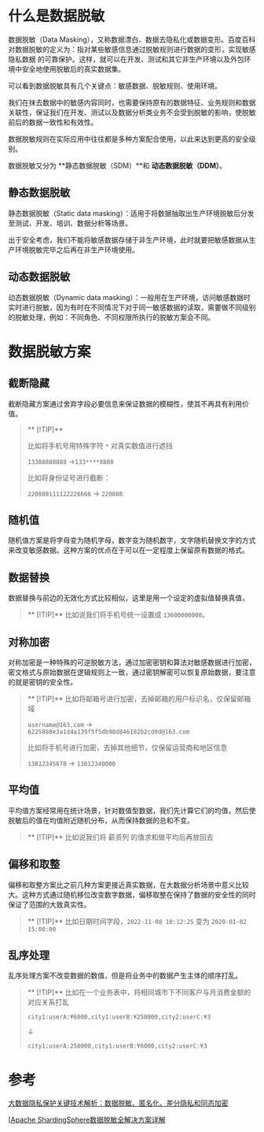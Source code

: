 

# 什么是数据脱敏

数据脱敏（Data Masking），又称数据漂白、数据去隐私化或数据变形。百度百科对数据脱敏的定义为：指对某些敏感信息通过脱敏规则进行数据的变形，实现敏感隐私数据 的可靠保护。这样，就可以在开发、测试和其它非生产环境以及外包环境中安全地使用脱敏后的真实数据集。

可以看到数据脱敏具有几个关键点：敏感数据、脱敏规则、使用环境。

我们在抹去数据中的敏感内容同时，也需要保持原有的数据特征、业务规则和数据关联性，保证我们在开发、测试以及数据分析类业务不会受到脱敏的影响，使脱敏前后的数据一致性和有效性。

数据脱敏规则在实际应用中往往都是多种方案配合使用，以此来达到更高的安全级别。

数据脱敏又分为 **静态数据脱敏（SDM）**和 **动态数据脱敏（DDM）**。




## 静态数据脱敏

静态数据脱敏（Static data masking）：适用于将数据抽取出生产环境脱敏后分发至测试、开发、培训、数据分析等场景。

出于安全考虑，我们不能将敏感数据存储于非生产环境，此时就要把敏感数据从生产环境脱敏完毕之后再在非生产环境使用。



## 动态数据脱敏

动态数据脱敏（Dynamic data masking）：一般用在生产环境，访问敏感数据时实时进行脱敏，因为有时在不同情况下对于同一敏感数据的读取，需要做不同级别的脱敏处理，例如：不同角色、不同权限所执行的脱敏方案会不同。



# 数据脱敏方案




## 截断隐藏

截断隐藏方案通过舍弃字段必要信息来保证数据的模糊性，使其不再具有利用价值。

> ** [!TIP]**
>
> 比如将手机号用特殊字符 `*` 对真实数值进行遮挡
>
> `13388888888` ->`133****8888`
>
> 比如将身份证号进行截断：
>
> `220888111122226666` -> `220888`



## 随机值

随机值方案是将字母变为随机字母，数字变为随机数字，文字随机替换文字的方式来改变敏感数据。这种方案的优点在于可以在一定程度上保留原有数据的格式。



## 数据替换

数据替换与前边的无效化方式比较相似，这里是用一个设定的虚拟值替换真值，

> ** [!TIP]**
> 比如说我们将手机号统一设置成 `13600000000`。



## 对称加密

对称加密是一种特殊的可逆脱敏方法，通过加密密钥和算法对敏感数据进行加密，密文格式与原始数据在逻辑规则上一致，通过密钥解密可以恢复原始数据，要注意的就是密钥的安全性。

> ** [!TIP]**
> 比如将邮箱号进行加密，去掉邮箱的用户标识名，仅保留邮箱域
>
> `username@163.com` -> `6225888e3a1d4a139f5f5db98d846102b2cd0d@163.com`
>
> 比如将手机号进行加密，去掉其他细节，仅保留运营商和地区信息
>
> `13812345678` -> `13812340000`

## 平均值

平均值方案经常用在统计场景，针对数值型数据，我们先计算它们的均值，然后使脱敏后的值在均值附近随机分布，从而保持数据的总和不变。

> ** [!TIP]**
> 比如说我们将 薪资列 的值求和做平均后再放回去

## 偏移和取整

偏移和取整方案比之前几种方案更接近真实数据，在大数据分析场景中意义比较大。这种方式通过随机移位改变数字数据，偏移取整在保持了数据的安全性的同时保证了范围的大致真实性。

> ** [!TIP]**
> 比如日期时间字段，`2022-11-08 10:12:25` 变为 `2020-01-02 15:00:00`

## 乱序处理

乱序处理方案不改变数据的数值，但是将业务中的数据产生主体的顺序打乱。

> ** [!TIP]**
> 比如在一个业务表中，将相同城市下不同客户与月消费金额的对应关系打乱
>
> `city1:userA:¥6000,city1:userB:¥250000,city2:userC:¥3`
>
>  ↓
>
> `city1:userA:250000,city1:userB:¥6000,city2:userC:¥3`





# 参考

[大数据隐私保护关键技术解析：数据脱敏、匿名化、差分隐私和同态加密](https://www.secrss.com/articles/13856)

[[Apache ShardingSphere数据脱敏全解决方案详解](https://my.oschina.net/u/3867294/blog/3089014)

